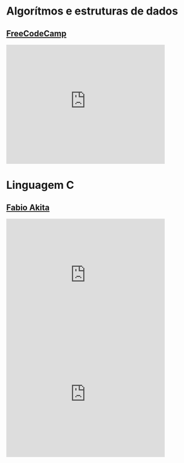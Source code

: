 # Algorítmos e estruturas de dados

## [FreeCodeCamp](https://freecodecamp.org/)
<iframe width="420" height="315" src="http://www.youtube.com/embed/8hly31xKli0" frameborder="0" allowfullscreen></iframe>

# Linguagem C

## [Fabio Akita](https://www.youtube.com/c/FabioAkita1990)
<iframe width="420" height="315" src="http://www.youtube.com/embed/dQw4w9WgXcQ" frameborder="0" allowfullscreen></iframe>

<iframe width="420" height="315" src="http://www.youtube.com/embed/YyWMN_0g3BQ" frameborder="0" allowfullscreen></iframe>